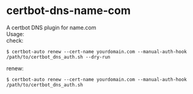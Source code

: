 # certbot-dns-name-com
A certbot DNS plugin for name.com  
Usage:  
check:  

    $ certbot-auto renew --cert-name yourdomain.com --manual-auth-hook /path/to/certbot_dns_auth.sh --dry-run

renew:  

    $ certbot-auto renew --cert-name yourdomain.com --manual-auth-hook /path/to/certbot_dns_auth.sh

